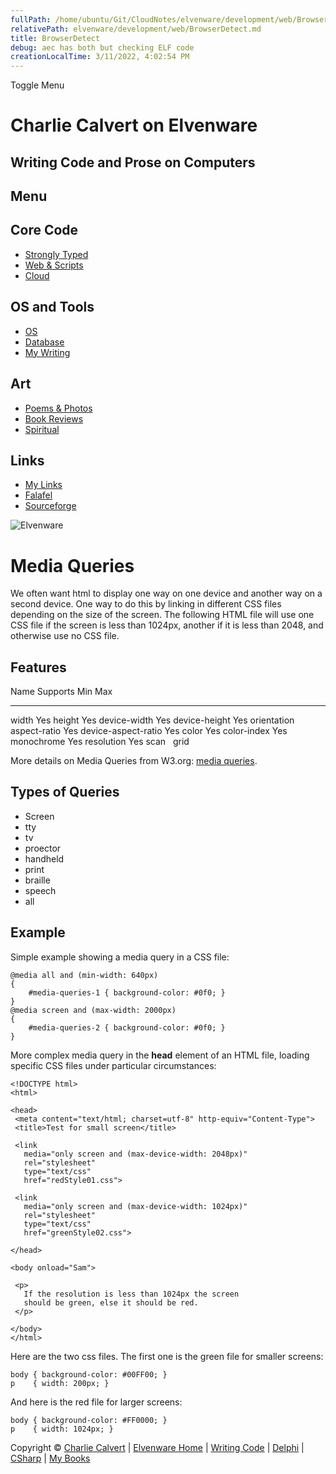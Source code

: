 ```yaml
---
fullPath: /home/ubuntu/Git/CloudNotes/elvenware/development/web/BrowserDetect.md
relativePath: elvenware/development/web/BrowserDetect.md
title: BrowserDetect
debug: aec has both but checking ELF code
creationLocalTime: 3/11/2022, 4:02:54 PM
---
```


<!-- toc -->
<!-- tocstop -->

Toggle Menu

Charlie Calvert on Elvenware
============================

Writing Code and Prose on Computers
-----------------------------------

Menu
----

Core Code
---------

-   [Strongly Typed](../index.html)
-   [Web & Scripts](index.html)
-   [Cloud](../cloud/index.shtml)

OS and Tools
------------

-   [OS](../../os/index.html)
-   [Database](../database/index.html)
-   [My Writing](../../books/index.html)

Art
---

-   [Poems & Photos](../../Art/index.html)
-   [Book Reviews](../../books/reading/index.html)
-   [Spiritual](../../spirit/index.html)

Links
-----

-   [My Links](../../links.html)
-   [Falafel](http://www.falafel.com/)
-   [Sourceforge](http://sourceforge.net/projects/elvenware/)

![Elvenware](../../images/elvenwarelogo.png)

Media Queries
=============

We often want html to display one way on one device and another way on a
second device. One way to do this by linking in different CSS files
depending on the size of the screen. The following HTML file will use
one CSS file if the screen is less than 1024px, another if it is less
than 2048, and otherwise use no CSS file.

Features
--------

  Name                  Supports Min Max
  --------------------- ------------------
  width                 Yes
  height                Yes
  device-width          Yes
  device-height         Yes
  orientation            
  aspect-ratio          Yes
  device-aspect-ratio   Yes
  color                 Yes
  color-index           Yes
  monochrome            Yes
  resolution            Yes
  scan                   
  grid                   

More details on Media Queries from W3.org: [media
queries](http://www.w3.org/TR/css3-mediaqueries/#media1).

Types of Queries
----------------

-   Screen
-   tty
-   tv
-   proector
-   handheld
-   print
-   braille
-   speech
-   all

Example
-------

Simple example showing a media query in a CSS file:

~~~~ {.code}
@media all and (min-width: 640px) 
{ 
    #media-queries-1 { background-color: #0f0; } 
}    
@media screen and (max-width: 2000px) 
{ 
    #media-queries-2 { background-color: #0f0; } 
}
~~~~

More complex media query in the **head** element of an HTML file,
loading specific CSS files under particular circumstances:

~~~~ {.code}
<!DOCTYPE html>
<html>

<head>
 <meta content="text/html; charset=utf-8" http-equiv="Content-Type">
 <title>Test for small screen</title>

 <link
   media="only screen and (max-device-width: 2048px)"
   rel="stylesheet"
   type="text/css"
   href="redStyle01.css">

 <link
   media="only screen and (max-device-width: 1024px)"
   rel="stylesheet"
   type="text/css" 
   href="greenStyle02.css">

</head>

<body onload="Sam">

 <p>
   If the resolution is less than 1024px the screen
   should be green, else it should be red.
 </p>

</body>
</html>
~~~~

Here are the two css files. The first one is the green file for smaller
screens:

~~~~ {.code}
body { background-color: #00FF00; }
p    { width: 200px; }
~~~~

And here is the red file for larger screens:

~~~~ {.code}
body { background-color: #FF0000; }
p    { width: 1024px; }
~~~~

Copyright © [Charlie Calvert](../../index.html) | [Elvenware
Home](../../index.html) | [Writing Code](../index.html) |
[Delphi](../delphi/index.html) | [CSharp](../csharp/index.html) | [My
Books](../../books/index.html)
